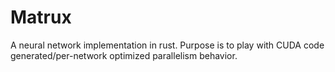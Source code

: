 # Matrux

A neural network implementation in rust. Purpose is to play with CUDA code generated/per-network optimized parallelism behavior.